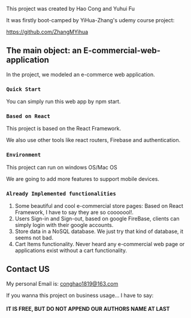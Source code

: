 This project was created by Hao Cong  and Yuhui Fu

It was firstly  boot-camped by YiHua-Zhang's udemy course project:

https://github.com/ZhangMYihua

## The main object: an E-commercial-web-application

In the project, we modeled  an e-commerce web application.

### `Quick Start`

You can simply run this web app by npm start.

### `Based on React`

This project is based on the React Framework. 

We also use other tools like react routers, Firebase and authentication.

### `Environment`

This project can run on windows OS/Mac OS

We are going to add more features to support mobile devices.

### `Already Implemented functionalities`

1.  Some beautiful and cool e-commercial store pages: Based on React Framework, I have to say they are so cooooool!.
2.  Users Sign-in and Sign-out, based on google FireBase, clients can simply login with their google accounts.
3.  Store data in a NoSQL database. We just try that kind of database, it seems not bad.
4.  Cart Items functionality. Never heard any e-commercial web page or applications exist without a cart functionality.

## Contact US

My personal Email is: conghao1819@163.com

If you wanna this project on business  usage... I have to say:

####  IT IS FREE, BUT DO NOT APPEND OUR AUTHORS NAME AT LAST


